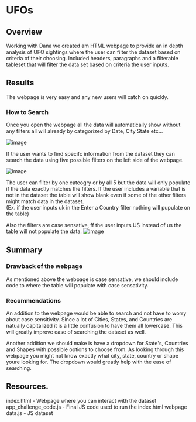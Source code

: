 # UFOs

## Overview
Working with Dana we created am HTML webpage to provide an in depth analysis of UFO sightings where the user can filter the dataset based on criteria of their choosing.  Included headers, paragraphs and a filterable tableset that will filter the data set based on criteria the user inputs. 

## Results

The webpage is very easy and any new users will catch on quickly.  

### How to Search  
Once you open the webpage all the data will automatically show without any filters all will already by categorized by Date, City State etc... 

![image](https://user-images.githubusercontent.com/109490755/211231890-6b613403-0a02-4771-b0e1-c6c63a280007.png)

If the user wants to find specifc information from the dataset they can search the data using five possible filters on the left side of the webpage.

![image](https://user-images.githubusercontent.com/109490755/211231551-a06725ef-0508-4606-8c65-e68e2b0959ff.png)

The user can filter by one cateogry or by all 5 but the data will only populate if the data exactly matches the filters.  If the user includes a variable that is not in the dataset the table will show blank even if some of the other filters might match data in the dataset.   
(Ex. if the user inputs uk in the Enter a Country filter nothing will pupulate on the table)

Also the filters are case sensative, ff the user inputs US instead of us the table will not populate the data.
![image](https://user-images.githubusercontent.com/109490755/211232041-bd0fceab-1424-4a89-8421-3fb3e2f6c269.png)

## Summary
### Drawback of the webpage
As mentioned above the webpage is case sensative, we should include code to where the table will populate with case sensativity.  

### Recommendations
An addition to the webpage would be able to search and not have to worry about case sensitivity. Since a lot of Cities, States, and Countries are natually capitalized it is a little confusion to have them all lowercase.  This will greatly improve ease of searching the dataset as well.

Another addition we should make is have a dropdown for State's, Countries and Shapes with possible options to choose from.  As looking through this webpage you might not know exactly what city, state, country or shape youre looking for.  The dropdown would greatly help with the ease of searching.  


## Resources.
index.html - Webpage where you can interact with the dataset
app_challenge_code.js - Final JS code used to run the index.html webpage
data.js - JS dataset
